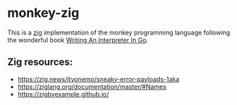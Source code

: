 # monkey-zig

This is a [zig](https://ziglang.org/) implementation of the monkey programming language following the wonderful book [Writing An Interpreter In Go](https://interpreterbook.com).


## Zig resources: 
 - https://zig.news/ityonemo/sneaky-error-payloads-1aka
 - https://ziglang.org/documentation/master/#Names
 - https://zigbyexample.github.io/
